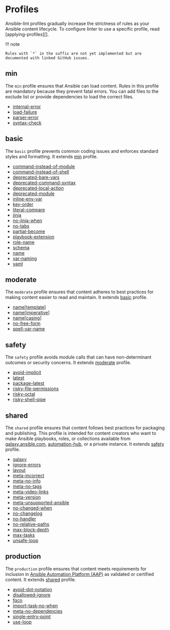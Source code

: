 <!---
Do not manually edit, generated from generate_docs.py
-->

# Profiles

Ansible-lint profiles gradually increase the strictness of rules as your Ansible
content lifecycle. To configure linter to use a specific profile, read
[applying-profiles][].

!!! note

    Rules with `*` in the suffix are not yet implemented but are documented with linked GitHub issues.

## min

The `min` profile ensures that Ansible can load content. Rules in this profile
are mandatory because they prevent fatal errors. You can add files to the
exclude list or provide dependencies to load the correct files.

- [internal-error](rules/internal-error/)
- [load-failure](rules/load-failure/)
- [parser-error](rules/parser-error/)
- [syntax-check](rules/syntax-check/)

## basic

The `basic` profile prevents common coding issues and enforces standard styles
and formatting. It extends [min](#min) profile.

- [command-instead-of-module](rules/command-instead-of-module/)
- [command-instead-of-shell](rules/command-instead-of-shell/)
- [deprecated-bare-vars](rules/deprecated-bare-vars/)
- [deprecated-command-syntax](rules/deprecated-command-syntax/)
- [deprecated-local-action](rules/deprecated-local-action/)
- [deprecated-module](rules/deprecated-module/)
- [inline-env-var](rules/inline-env-var/)
- [key-order](rules/key-order/)
- [literal-compare](rules/literal-compare/)
- [jinja](rules/jinja/)
- [no-jinja-when](rules/no-jinja-when/)
- [no-tabs](rules/no-tabs/)
- [partial-become](rules/partial-become/)
- [playbook-extension](rules/playbook-extension/)
- [role-name](rules/role-name/)
- [schema](rules/schema/)
- [name](rules/name/)
- [var-naming](rules/var-naming/)
- [yaml](rules/yaml/)

## moderate

The `moderate` profile ensures that content adheres to best practices for making
content easier to read and maintain. It extends [basic](#basic) profile.

- [name[template]](rules/name/)
- [name[imperative]](https://github.com/ansible/ansible-lint/issues/2170)
- [name[casing]](rules/name/)
- [no-free-form](https://github.com/ansible/ansible-lint/issues/2117)
- [spell-var-name](https://github.com/ansible/ansible-lint/issues/2168)

## safety

The `safety` profile avoids module calls that can have non-determinant outcomes
or security concerns. It extends [moderate](#moderate) profile.

- [avoid-implicit](rules/avoid-implicit/)
- [latest](rules/latest/)
- [package-latest](rules/package-latest/)
- [risky-file-permissions](rules/risky-file-permissions/)
- [risky-octal](rules/risky-octal/)
- [risky-shell-pipe](rules/risky-shell-pipe/)

## shared

The `shared` profile ensures that content follows best practices for packaging
and publishing. This profile is intended for content creators who want to make
Ansible playbooks, roles, or collections available from
[galaxy.ansible.com](https://galaxy.ansible.com),
[automation-hub](https://console.redhat.com/ansible/automation-hub), or a
private instance. It extends [safety](#safety) profile.

- [galaxy](rules/galaxy/)
- [ignore-errors](rules/ignore-errors/)
- [layout](https://github.com/ansible/ansible-lint/issues/1900)
- [meta-incorrect](rules/meta-incorrect/)
- [meta-no-info](rules/meta-no-info/)
- [meta-no-tags](rules/meta-no-tags/)
- [meta-video-links](rules/meta-video-links/)
- [meta-version](https://github.com/ansible/ansible-lint/issues/2103)
- [meta-unsupported-ansible](https://github.com/ansible/ansible-lint/issues/2102)
- [no-changed-when](rules/no-changed-when/)
- [no-changelog](https://github.com/ansible/ansible-lint/issues/2101)
- [no-handler](rules/no-handler/)
- [no-relative-paths](rules/no-relative-paths/)
- [max-block-depth](https://github.com/ansible/ansible-lint/issues/2173)
- [max-tasks](https://github.com/ansible/ansible-lint/issues/2172)
- [unsafe-loop](https://github.com/ansible/ansible-lint/issues/2038)

## production

The `production` profile ensures that content meets requirements for inclusion
in
[Ansible Automation Platform (AAP)](https://www.redhat.com/en/technologies/management/ansible)
as validated or certified content. It extends [shared](#shared) profile.

- [avoid-dot-notation](https://github.com/ansible/ansible-lint/issues/2174)
- [disallowed-ignore](https://github.com/ansible/ansible-lint/issues/2121)
- [fqcn](rules/fqcn/)
- [import-task-no-when](https://github.com/ansible/ansible-lint/issues/2219)
- [meta-no-dependencies](https://github.com/ansible/ansible-lint/issues/2159)
- [single-entry-point](https://github.com/ansible/ansible-lint/issues/2242)
- [use-loop](https://github.com/ansible/ansible-lint/issues/2204)
